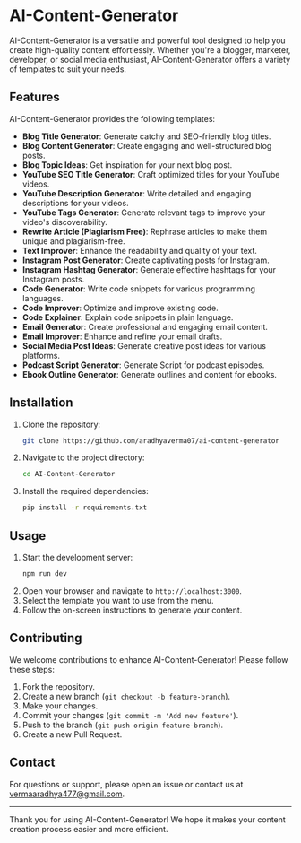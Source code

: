 # AI-Content-Generator

AI-Content-Generator is a versatile and powerful tool designed to help you create high-quality content effortlessly. Whether you're a blogger, marketer, developer, or social media enthusiast, AI-Content-Generator offers a variety of templates to suit your needs.

## Features

AI-Content-Generator provides the following templates:

- **Blog Title Generator**: Generate catchy and SEO-friendly blog titles.
- **Blog Content Generator**: Create engaging and well-structured blog posts.
- **Blog Topic Ideas**: Get inspiration for your next blog post.
- **YouTube SEO Title Generator**: Craft optimized titles for your YouTube videos.
- **YouTube Description Generator**: Write detailed and engaging descriptions for your videos.
- **YouTube Tags Generator**: Generate relevant tags to improve your video's discoverability.
- **Rewrite Article (Plagiarism Free)**: Rephrase articles to make them unique and plagiarism-free.
- **Text Improver**: Enhance the readability and quality of your text.
- **Instagram Post Generator**: Create captivating posts for Instagram.
- **Instagram Hashtag Generator**: Generate effective hashtags for your Instagram posts.
- **Code Generator**: Write code snippets for various programming languages.
- **Code Improver**: Optimize and improve existing code.
- **Code Explainer**: Explain code snippets in plain language.
- **Email Generator**: Create professional and engaging email content.
- **Email Improver**: Enhance and refine your email drafts.
- **Social Media Post Ideas**: Generate creative post ideas for various platforms.
- **Podcast Script Generator**: Generate Script for podcast episodes.
- **Ebook Outline Generator**: Generate outlines and content for ebooks.

## Installation

1. Clone the repository:
    ```bash
    git clone https://github.com/aradhyaverma07/ai-content-generator
    ```
2. Navigate to the project directory:
    ```bash
    cd AI-Content-Generator
    ```
3. Install the required dependencies:
    ```bash
    pip install -r requirements.txt
    ```

## Usage

1. Start the development server:
    ```bash
    npm run dev
    ```
2. Open your browser and navigate to `http://localhost:3000`.
3. Select the template you want to use from the menu.
4. Follow the on-screen instructions to generate your content.

## Contributing

We welcome contributions to enhance AI-Content-Generator! Please follow these steps:

1. Fork the repository.
2. Create a new branch (`git checkout -b feature-branch`).
3. Make your changes.
4. Commit your changes (`git commit -m 'Add new feature'`).
5. Push to the branch (`git push origin feature-branch`).
6. Create a new Pull Request.

## Contact

For questions or support, please open an issue or contact us at [vermaaradhya477@gmail.com](mailto:vermaaradhya477@gmail.com).

---

Thank you for using AI-Content-Generator! We hope it makes your content creation process easier and more efficient.

